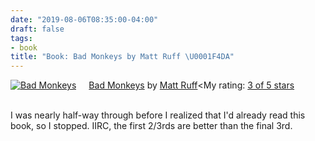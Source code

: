 ```yaml
---
date: "2019-08-06T08:35:00-04:00"
draft: false
tags:
- book
title: "Book: Bad Monkeys by Matt Ruff \U0001F4DA"
---
```


<a href="https://www.goodreads.com/book/show/3198655-bad-monkeys" style="float: left; padding-right: 20px"><img border="0" alt="Bad Monkeys" src="https://i.gr-assets.com/images/S/compressed.photo.goodreads.com/books/1440873523l/3198655._SY160_.jpg" /></a><a href="https://www.goodreads.com/book/show/3198655-bad-monkeys">Bad Monkeys</a> by <a href="https://www.goodreads.com/author/show/40577.Matt_Ruff">Matt Ruff</a><My rating: <a href="https://www.goodreads.com/review/show/2926315248">3 of 5 stars</a><br /><br />

I was nearly half-way through before I realized that I'd already read this book, so I stopped. IIRC, the first 2/3rds are better than the final 3rd.
